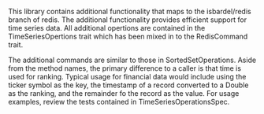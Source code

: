 This library contains additional functionality that maps to the isbardel/redis branch of redis.  The additional functionality provides efficient support for time series data.  All additional opertions are contained in the TimeSeriesOpertions trait which has been mixed in to the RedisCommand trait.  

The additional commands are similar to those in SortedSetOperations. Aside from the method names, the primary difference to a caller is that time is used for ranking.  Typical usage for financial data would include using the ticker symbol as the key, the timestamp of a record converted to a Double as the ranking, and the remainder fo the record as the value.  For usage examples, review the tests contained in TimeSeriesOperationsSpec.  
